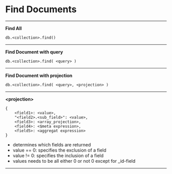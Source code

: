 # Find Documents

---

**Find All**

`db.<collection>.find()`

---

**Find Document with query**

`db.<collection>.find( <query> )`

---

**Find Document with projection**

`db.<collection>.find( <query>, <projection> )`

---

**\<projection>**

```mongodb
{
    <field1>: <value>,
    "<field2>.<sub_field>": <value>,
    <field3>: <array_projection>,
    <field4>: <$meta expression>,
    <field5>: <aggregat expression>
}
```

- determines which fields are returned
- value == 0: specifies the exclusion of a field
- value != 0: specifies the inclusion of a field
- values needs to be all either 0 or not 0 except for _id-field

---
